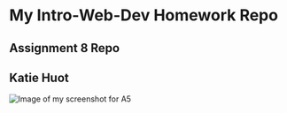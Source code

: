 # My Intro-Web-Dev Homework Repo
## Assignment 8 Repo
## Katie Huot




![Image of my screenshot for A5](./images/screenshot-A4.png)
